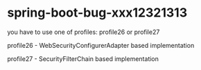 # spring-boot-bug-xxx12321313

you have to use one of profiles: profile26 or profile27

profile26 - WebSecurityConfigurerAdapter based implementation

profile27 - SecurityFilterChain based implementation
